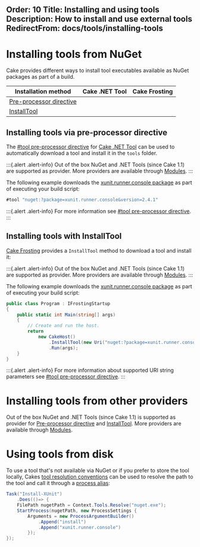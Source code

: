 Order: 10
Title: Installing and using tools
Description: How to install and use external tools
RedirectFrom: docs/tools/installing-tools
---

# Installing tools from NuGet

Cake provides different ways to install tool executables available as NuGet packages as part of a build.

| Installation method              | Cake .NET Tool | Cake Frosting |
|----------------------------------|----------------|---------------|
| [Pre-processor directive]        | <i class="fa fa-check" style="color:green"></i> | <i class="fa fa-times" style="color:red"></i>   |
| [InstallTool]                    | <i class="fa fa-times" style="color:red"></i>   | <i class="fa fa-check" style="color:green"></i> |

## Installing tools via pre-processor directive

The [#tool pre-processor directive] for [Cake .NET Tool] can be used to automatically download a tool and install it in the `tools` folder.

:::{.alert .alert-info}
Out of the box NuGet and .NET Tools (since Cake 1.1) are supported as provider.
More providers are available through [Modules](/extensions/).
:::

The following example downloads the [xunit.runner.console package](https://www.nuget.org/packages/xunit.runner.console)
as part of executing your build script:

```csharp
#tool "nuget:?package=xunit.runner.console&version=2.4.1"
```

:::{.alert .alert-info}
For more information see [#tool pre-processor directive].
:::

## Installing tools with InstallTool

[Cake Frosting] provides a `InstallTool` method to download a tool and install it:

:::{.alert .alert-info}
Out of the box NuGet and .NET Tools (since Cake 1.1) are supported as provider.
More providers are available through [Modules](/extensions/).
:::

The following example downloads the [xunit.runner.console package](https://www.nuget.org/packages/xunit.runner.console)
as part of executing your build script:

```csharp
public class Program : IFrostingStartup
{
    public static int Main(string[] args)
    {
        // Create and run the host.
        return
            new CakeHost()
                .InstallTool(new Uri("nuget:?package=xunit.runner.console&version=2.4.1"))
                .Run(args);
    }
}
```

:::{.alert .alert-info}
For more information about supported URI string parameters see [#tool pre-processor directive].
:::

# Installing tools from other providers

Out of the box NuGet and .NET Tools (since Cake 1.1) is supported as provider for [Pre-processor directive] and [InstallTool].
More providers are available through [Modules](/extensions/).

# Using tools from disk

To use a tool that's not available via NuGet or if you prefer to store the tool locally,
Cakes [tool resolution conventions](tool-resolution) can be used to resolve the path to the tool and call it through a [process alias](/dsl/process/):

```csharp
Task("Install-XUnit")
    .Does(()=> {
    FilePath nugetPath = Context.Tools.Resolve("nuget.exe");
    StartProcess(nugetPath, new ProcessSettings {
        Arguments = new ProcessArgumentBuilder()
            .Append("install")
            .Append("xunit.runner.console")
        });
});
```

[Cake .NET Tool]: /docs/running-builds/runners/dotnet-tool
[Cake Frosting]: /docs/running-builds/runners/cake-frosting
[Pre-processor directive]: #installing-tools-via-pre-processor-directive
[InstallTool]: #installing-tools-with-installtool
[Bootstrapper]: #installing-tools-via-bootstrapper
[#tool pre-processor directive]: /docs/writing-builds/preprocessor-directives/tool/
